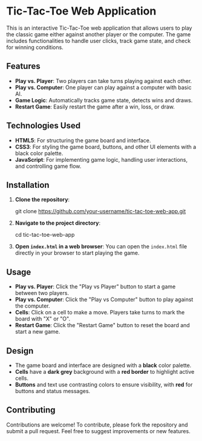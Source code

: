 

# Tic-Tac-Toe Web Application

This is an interactive Tic-Tac-Toe web application that allows users to play the classic game either against another player or the computer. The game includes functionalities to handle user clicks, track game state, and check for winning conditions.

## Features

- **Play vs. Player**: Two players can take turns playing against each other.
- **Play vs. Computer**: One player can play against a computer with basic AI.
- **Game Logic**: Automatically tracks game state, detects wins and draws.
- **Restart Game**: Easily restart the game after a win, loss, or draw.

## Technologies Used

- **HTML5**: For structuring the game board and interface.
- **CSS3**: For styling the game board, buttons, and other UI elements with a black color palette.
- **JavaScript**: For implementing game logic, handling user interactions, and controlling game flow.

## Installation

1. **Clone the repository**:
 
   git clone https://github.com/your-username/tic-tac-toe-web-app.git
 
   
2. **Navigate to the project directory**:

   cd tic-tac-toe-web-app
   

3. **Open `index.html` in a web browser**:
   You can open the `index.html` file directly in your browser to start playing the game.

## Usage

- **Play vs. Player**: Click the "Play vs Player" button to start a game between two players.
- **Play vs. Computer**: Click the "Play vs Computer" button to play against the computer.
- **Cells**: Click on a cell to make a move. Players take turns to mark the board with "X" or "O".
- **Restart Game**: Click the "Restart Game" button to reset the board and start a new game.

## Design

- The game board and interface are designed with a **black** color palette.
- **Cells** have a **dark grey** background with a **red border** to highlight active cells.
- **Buttons** and text use contrasting colors to ensure visibility, with **red** for buttons and status messages.

## Contributing

Contributions are welcome! To contribute, please fork the repository and submit a pull request. Feel free to suggest improvements or new features.

